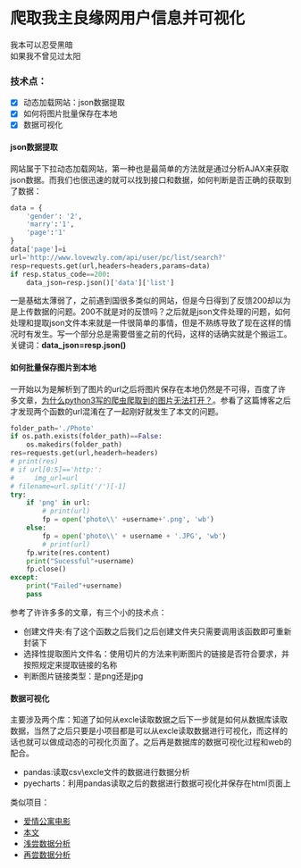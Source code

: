 # 爬取我主良缘网用户信息并可视化
我本可以忍受黑暗<br>
如果我不曾见过太阳

### 技术点：
- [x] 动态加载网站：json数据提取
- [x] 如何将图片批量保存在本地
- [x] 数据可视化
#### json数据提取
网站属于下拉动态加载网站，第一种也是最简单的方法就是通过分析AJAX来获取json数据。而我们也很迅速的就可以找到接口和数据，如何判断是否正确的获取到了数据：
```python
data = {
    'gender': '2',
    'marry':'1',
    'page':'1'
}
data['page']=i
url='http://www.lovewzly.com/api/user/pc/list/search?'
resp=requests.get(url,headers=headers,params=data)
if resp.status_code==200:
    data_json=resp.json()['data']['list']
```
一是基础太薄弱了，之前遇到国很多类似的网站，但是今日得到了反馈200却以为是上传数据的问题。200不就是对的反馈吗？之后就是json文件处理的问题，如何处理和提取json文件本来就是一件很简单的事情，但是不熟练导致了现在这样的情况时有发生。写一个部分总是需要借鉴之前的代码，这样的话确实就是个搬运工。<br>
关键词：<b>data_json=resp.json()</b>
 
 #### 如何批量保存图片到本地
 一开始以为是解析到了图片的url之后将图片保存在本地仍然是不可得，百度了许多文章，[为什么python3写的爬虫爬取到的图片无法打开？](https://segmentfault.com/q/1010000011782180)。参看了这篇博客之后才发现两个函数的url混淆在了一起刚好就发生了本文的问题。
```python
folder_path='./Photo'
if os.path.exists(folder_path)==False:
    os.makedirs(folder_path)
res=requests.get(url,headerh=headers)
# print(res)
# if url[0:5]=='http:':
#     img_url=url
# filename=url.split('/')[-1]
try:
    if 'png' in url:
        # print(url)
        fp = open('photo\\' +username+'.png', 'wb')
    else:
        fp = open('photo\\' + username + '.JPG', 'wb')
        # print(url)
    fp.write(res.content)
    print("Sucessful"+username)
    fp.close()
except:
    print("Failed"+username)
    pass
 ```
参考了许许多多的文章，有三个小的技术点：
- 创建文件夹:有了这个函数之后我们之后创建文件夹只需要调用该函数即可重新封装下
- 选择性提取图片文件名：使用切片的方法来判断图片的链接是否符合要求，并按照规定来提取链接的名称
- 判断图片链接类型：是png还是jpg

#### 数据可视化
主要涉及两个库：知道了如何从excle读取数据之后下一步就是如何从数据库读取数据，当然了之后只要是小项目都是可以从excle读取数据进行可视化，而这样的话也就可以做成动态的可视化页面了。之后再是数据库的数据可视化过程和web的配合。
- pandas:读取csv\excle文件的数据进行数据分析
- pyecharts：利用pandas读取之后的数据进行数据可视化并保存在html页面上

类似项目：
- [爱情公寓电影](https://itcodemonkey.com/article/7502.html)
- [本文](https://github.com/coder-pig/ReptileSomething/blob/master/code/analysis/WZLY.ipynb)
- [浅尝数据分析](https://juejin.im/post/5aa26196518825557e77fc7a)
- [再尝数据分析](https://juejin.im/post/5ab4d79cf265da239c7b4cf9)
